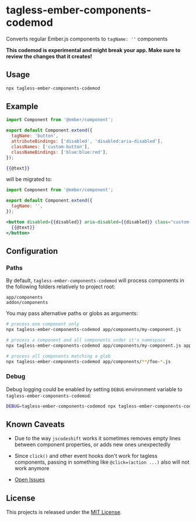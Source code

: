 tagless-ember-components-codemod
==============================================================================

Converts regular Ember.js components to `tagName: ''` components

**This codemod is experimental and might break your app. Make sure to
review the changes that it creates!**


Usage
------------------------------------------------------------------------------

```bash
npx tagless-ember-components-codemod
```


Example
------------------------------------------------------------------------------

```js
import Component from '@ember/component';

export default Component.extend({
  tagName: 'button',
  attributeBindings: ['disabled', 'disabled:aria-disabled'],
  classNames: ['custom-button'],
  classNameBindings: ['blue:blue:red'],
});
```

```hbs
{{@text}}
```

will be migrated to:

```js
import Component from '@ember/component';

export default Component.extend({
  tagName: '',
});
```

```hbs
<button disabled={{disabled}} aria-disabled={{disabled}} class="custom-button {{if this.blue "blue" "red"}}">
  {{@text}}
</button>
```


Configuration
------------------------------------------------------------------------------

### Paths

By default, `tagless-ember-components-codemod` will process components in the
following folders relatively to project root:

```
app/components
addon/components
```

You may pass alternative paths or globs as arguments:

```bash
# process one component only
npx tagless-ember-components-codemod app/components/my-component.js

# process a component and all components under it's namespace
npx tagless-ember-components-codemod app/components/my-component.js app/components/my-component/

# process all components matching a glob
npx tagless-ember-components-codemod app/components/**/foo-*.js
```

### Debug

Debug logging could be enabled by setting `DEBUG` environment variable to
`tagless-ember-components-codemod`:

```bash
DEBUG=tagless-ember-components-codemod npx tagless-ember-components-codemod
```


Known Caveats
------------------------------------------------------------------------------

- Due to the way `jscodeshift` works it sometimes removes empty lines between
  component properties, or adds new ones unexpectedly

- Since `click()` and other event hooks don't work for tagless components,
  passing in something like `@click=(action ...)` also will not work anymore

- [Open Issues](https://github.com/ember-codemods/tagless-ember-components-codemod/issues)


License
------------------------------------------------------------------------------

This projects is released under the [MIT License](LICENSE.md).
